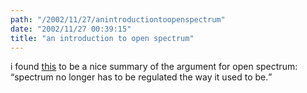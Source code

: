 ```yaml
---
path: "/2002/11/27/anintroductiontoopenspectrum" 
date: "2002/11/27 00:39:15" 
title: "an introduction to open spectrum" 
---
```

<p>i found <a href="http://boingboing.net/#85705699">this</a> to be a nice summary of the argument for open spectrum: <q>spectrum no longer has to be regulated the way it used to be.</q></p>